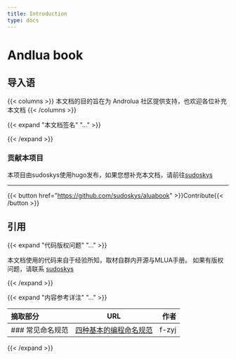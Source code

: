 ```yaml
---
title: Introduction
type: docs
---
```


# Andlua book

## 导入语

{{< columns >}}
本文档的目的旨在为 Androlua 社区提供支持，也欢迎各位补充本文档
{{< /columns >}}



{{< expand "本文档签名" "..." >}}


{{< /expand >}}



### 贡献本项目



本项目由sudoskys使用hugo发布，如果您想补充本文档，请前往[sudoskys](https://github.com/sudoskys/aluabook)

--------

{{< button href="https://github.com/sudoskys/aluabook" >}}Contribute{{< /button >}}









## 引用
{{< expand "代码版权问题" "..." >}}

本文档使用的代码来自于经验所知，取材自群内开源与MLUA手册。
如果有版权问题，请联系 [sudoskys](https://github.com/sudoskys)

{{< /expand >}}

{{< expand "内容参考详注" "..." >}}

| 摘取部分      | URL | 作者     |
| :---        |    :----:   |          ---: |
| ### 常见命名规范      |  [四种基本的编程命名规范](https://zhuanlan.zhihu.com/p/89909623)     | f-zyj|

{{< /expand >}}